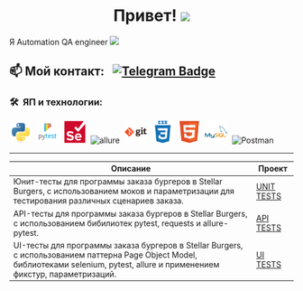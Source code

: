 <h1 align="center">Привет! <img src="https://media.giphy.com/media/hvRJCLFzcasrR4ia7z/giphy.gif" width="40"></h1>

Я Automation QA engineer <img src="https://media.giphy.com/media/WUlplcMpOCEmTGBtBW/giphy.gif" width="30">

📫 Мой контакт: &nbsp; [![Telegram Badge](https://img.shields.io/badge/Telegram-2CA5E0?style=flat-squeare&logo=telegram&logoColor=white)](https://t.me/Crystal13Kris)        
---
### 🛠 &nbsp;ЯП и технологии:
<p>
<img src="https://github.com/devicons/devicon/blob/master/icons/python/python-original.svg" title="python" alt="python" width="40" height="40"/>&nbsp;
<img src="https://github.com/devicons/devicon/blob/master/icons/pytest/pytest-original-wordmark.svg" title="pytest" alt="pytest" width="40" height="40"/>&nbsp;
<img src="https://github.com/devicons/devicon/blob/master/icons/selenium/selenium-original.svg" title="selenium" alt="selenium" width="40" height="40"/>&nbsp;
<img src="https://allurereport.org/public/img/allure-report.svg" title="allure" alt="allure" width="40" height="40"/>&nbsp;
<img src="https://github.com/devicons/devicon/blob/master/icons/git/git-original-wordmark.svg" title="Git" alt="Git" width="40" height="40"/>&nbsp;
<img src="https://github.com/devicons/devicon/blob/master/icons/css3/css3-plain-wordmark.svg"  title="CSS3" alt="CSS" width="40" height="40"/>&nbsp;
<img src="https://github.com/devicons/devicon/blob/master/icons/html5/html5-original.svg" title="HTML5" alt="HTML" width="40" height="40"/>&nbsp;
<img src="https://github.com/devicons/devicon/blob/master/icons/mysql/mysql-original-wordmark.svg" title="MySQL"  alt="MySQL" width="40" height="40"/>&nbsp;
<img src="https://www.vectorlogo.zone/logos/getpostman/getpostman-icon.svg" title="Postman" alt="Postman" width="40" height="40"/>&nbsp;
</p>

---

|   Описание | Проект |
| ------------- | ------------- |
| Юнит-тесты для программы заказа бургеров в Stellar Burgers, с использованием моков и параметризации для тестирования различных сценариев заказа.  | [UNIT TESTS](https://github.com/Kristina3313/Diplom_1)  |
| API-тесты для программы заказа бургеров в Stellar Burgers, с использованием бибилиотек pytest, requests и allure-pytest. | [API TESTS](https://github.com/Kristina3313/API-tests)  |
| UI-тесты для программы заказа бургеров в Stellar Burgers,  с использованием паттерна Page Object Model, библиотеками selenium, pytest, allure и применением фикстур, параметризаций.  | [UI TESTS](https://github.com/Kristina3313/UI-tests)  |
